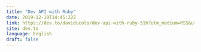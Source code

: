 ```yaml
---
title: "Dev API with Ruby"
date: 2019-12-10T14:45:22Z
link: https://dev.to/daviducolo/dev-api-with-ruby-51h?utm_medium=RSS&utm_source=news.12bit.vn
site: dev.to
language: English
draft: false
---
```

